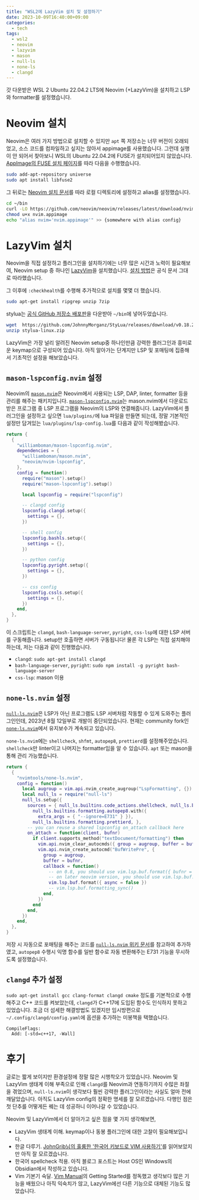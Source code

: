 ```yaml
---
title: "WSL2에 LazyVim 설치 및 설정하기"
date: 2023-10-09T16:40:00+09:00
categories:
  - tech
tags:
  - wsl2
  - neovim
  - lazyvim
  - mason
  - null-ls
  - none-ls
  - clangd
---
```


갓 다운받은 WSL 2 Ubuntu 22.04.2 LTS에 Neovim (+LazyVim)을 설치하고 LSP와 formatter를 설정했습니다.

# Neovim 설치

Neovim은 여러 가지 방법으로 설치할 수 있지만 `apt` 쪽 저장소는 너무 버전이 오래되었고, 소스 코드를 컴파일하고 싶지는 않아서 appimage를 사용했습니다. 그런데 실행이 안 되어서 찾아보니 WSL의 Ubuntu 22.04.2에 FUSE가 설치되어있지 않았습니다. [AppImage의 FUSE 설치 페이지](https://github.com/AppImage/AppImageKit/wiki/FUSE)를 따라 다음을 수행했습니다.

```bash
sudo add-apt-repository universe
sudo apt install libfuse2
```

그 뒤로는 [Neovim 설치 문서](https://github.com/neovim/neovim/wiki/Installing-Neovim)를 따라 로컬 디렉토리에 설정하고 alias를 설정했습니다.

```bash
cd ~/bin
curl -LO https://github.com/neovim/neovim/releases/latest/download/nvim.appimage
chmod u+x nvim.appimage
echo "alias nvim='nvim.appimage'" >> {somewhere with alias config}
```

# LazyVim 설치

Neovim을 직접 설정하고 플러그인을 설치하기에는 너무 많은 시간과 노력이 필요해보여, Neovim setup 중 하나인 [LazyVim](https://www.lazyvim.org/)을 설치했습니다. [설치 방법](https://www.lazyvim.org/installation)은 공식 문서 그대로 따라했습니다.

그 이후에 `:checkhealth`를 수행해 추가적으로 설치를 몇몇 더 했습니다.

```bash
sudo apt-get install ripgrep unzip 7zip
```

stylua는 [공식 GitHub 저장소 배포판](https://github.com/JohnnyMorganz/StyLua/releases)을 다운받아 `~/bin`에 넣어두었습니다.

```bash
wget  https://github.com/JohnnyMorganz/StyLua/releases/download/v0.18.2/stylua-linux.zip
unzip stylua-linux.zip
```

LazyVim은 가장 널리 알려진 Neovim setup중 하나인만큼 강력한 플러그인과 흥미로운 keymap으로 구성되어 있습니다. 아직 알아가는 단계지만 LSP 및 포매팅에 집중해서 기초적인 설정을 해보았습니다.

## `mason-lspconfig.nvim` 설정

Neovim의 [`mason.nvim`](https://github.com/williamboman/mason.nvim)은 Neovim에서 사용되는 LSP, DAP, linter, formatter 등을 관리를 해주는 패키지입니다. [`mason-lspconfig.nvim`](https://github.com/williamboman/mason-lspconfig.nvim)는 mason.nvim에서 다운로드 받은 프로그램 중 LSP 프로그램을 Neovim의 LSP와 연결해줍니다. LazyVim에서 플러그인을 설정하고 싶으면 `lua/plugins/`에 lua 파일을 만들면 되는데, 정말 기본적인 설정만 담겨있는 `lua/plugins/lsp-config.lua`를 다음과 같이 작성해봤습니다.

```lua
return {
  {
    "williamboman/mason-lspconfig.nvim",
    dependencies = {
      "williamboman/mason.nvim",
      "neovim/nvim-lspconfig",
    },
    config = function()
      require("mason").setup()
      require("mason-lspconfig").setup()

      local lspconfig = require("lspconfig")

      -- clangd config
      lspconfig.clangd.setup({
        settings = {},
      })

      -- shell config
      lspconfig.bashls.setup({
        settings = {},
      })

      -- python config
      lspconfig.pyright.setup({
        settings = {},
      })

      -- css config
      lspconfig.cssls.setup({
        settings = {},
      })
    end,
  },
}

```

이 스크립트는 `clangd`, `bash-language-server`, `pyright`, `css-lsp`에 대한 LSP 서버를 구동해줍니다. setup만 호출하면 서버가 구동됩니다! 물론 각 LSP는 직접 설치해야 하는데, 저는 다음과 같이 진행했습니다.

- `clangd`: `sudo apt-get install clangd`
- `bash-language-server`, `pyright`: `sudo npm install -g pyright bash-language-server`
- `css-lsp`: mason 이용

## `none-ls.nvim` 설정

[`null-ls.nvim`](https://github.com/jose-elias-alvarez/null-ls.nvim)은 LSP가 아닌 프로그램도 LSP 서버처럼 작동할 수 있게 도와주는 플러그인인데, 2023년 8월 12일부로 개발이 중단되었습니다. 현재는 community fork인 [`none-ls.nvim`](https://github.com/nvimtools/none-ls.nvim)에서 유지보수가 계속되고 있습니다.

`none-ls.nvim`에는 `shellcheck`, `shfmt`, `autopep8`, `prettierd`를 설정해주었습니다. `shellcheck`만 linter이고 나머지는 formatter임을 알 수 있습니다. `apt` 또는 mason을 통해 관리 가능했습니다.

```lua
return {
  {
    "nvimtools/none-ls.nvim",
    config = function()
      local augroup = vim.api.nvim_create_augroup("LspFormatting", {})
      local null_ls = require("null-ls")
      null_ls.setup({
        sources = { null_ls.builtins.code_actions.shellcheck, null_ls.builtins.formatting.shfmt,
          null_ls.builtins.formatting.autopep8.with({
            extra_args = { "--ignore=E731" } }),
          null_ls.builtins.formatting.prettierd, },
        -- you can reuse a shared lspconfig on_attach callback here
        on_attach = function(client, bufnr)
          if client.supports_method("textDocument/formatting") then
            vim.api.nvim_clear_autocmds({ group = augroup, buffer = bufnr })
            vim.api.nvim_create_autocmd("BufWritePre", {
              group = augroup,
              buffer = bufnr,
              callback = function()
                -- on 0.8, you should use vim.lsp.buf.format({ bufnr = bufnr }) instead
                -- on later neovim version, you should use vim.lsp.buf.format({ async = false }) instead
                vim.lsp.buf.format({ async = false })
                -- vim.lsp.buf.formatting_sync()
              end,
            })
          end
        end,
      })
    end,
  },
}

```

저장 시 자동으로 포매팅을 해주는 코드를 [`null-ls.nvim` 위키 문서](https://github.com/jose-elias-alvarez/null-ls.nvim/wiki/Formatting-on-save)를 참고하여 추가하였고, `autopep8` 수행시 익명 함수를 일반 함수로 자동 변환해주는 E731 기능을 무시하도록 설정했습니다.

## `clangd` 추가 설정

`sudo apt-get install gcc clang-format clangd cmake` 정도를 기본적으로 수행해주고 C++ 코드를 켜보았는데, `clangd`가 C++17에 도입된 함수도 인식하지 못하고 있었습니다. 조금 더 섬세한 해결방법도 있겠지만 임시방편으로 `~/.config/clangd/config.yaml`에 옵션을 추가하는 미봉책을 택했습니다.

```
CompileFlags:
  Add: [-std=c++17, -Wall]
```

# 후기

글로는 짧게 보이지만 환경설정에 정말 많은 시행착오가 있었습니다. Neovim 및 LazyVim 생태계 이해 부족으로 인해 `clangd`를 Neovim과 연동하기까지 수많은 좌절을 겪었으며, `null-ls.nvim`이 생각보다 훨씬 강력한 플러그인이라는 사실도 얼마 전에 깨달았습니다. 아직도 LazyVim config의 정확한 명세를 잘 모르겠습니다. 다행인 점은 첫 단추를 어떻게든 꿰는 데 성공하니 이어나갈 수 있었습니다.

Neovim 및 LazyVim에서 더 알아가고 싶은 점을 몇 가지 생각해보면,

- LazyVim 생태계 이해. keymap이나 동봉 플러그인에 대한 고찰이 필요해보입니다.
- 한글 다루기. [JohnGrib님의 훌륭한 '한국어 키보드로 VIM 사용하기'](https://github.com/johngrib/simple_vim_guide/blob/master/md/with_korean.md)를 읽어보았지만 아직 잘 모르겠습니다.
- 한국어 spellcheck 적용. 아직 블로그 포스트는 Host OS인 Windows의 Obsidian에서 작성하고 있습니다.
- Vim 기본기 숙달. [Vim Manual](https://vimhelp.org/)의 Getting Started를 정독했고 생각보다 많은 기능을 배웠으나 아직 익숙치가 않고, LazyVim에선 다른 기능으로 대체된 기능도 많았습니다.
